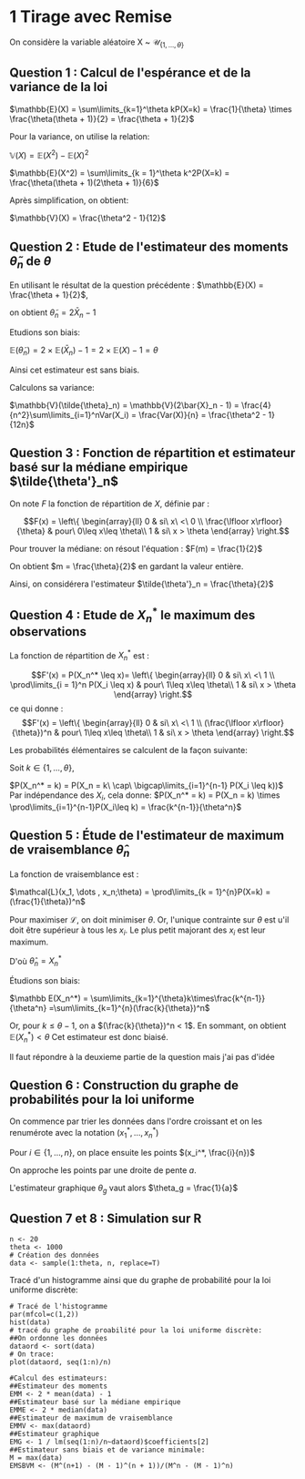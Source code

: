 
# 1 Tirage avec Remise

On considère la variable aléatoire X ~ $\mathcal{U}_{\{1,\dots,\theta\}}$

## Question 1 : Calcul de l'espérance et de la variance de la loi

$\mathbb{E}(X) = \sum\limits_{k=1}^\theta kP(X=k) = \frac{1}{\theta} \times \frac{\theta(\theta + 1)}{2} = \frac{\theta + 1}{2}$

Pour la variance, on utilise la relation:

$\mathbb{V}(X) = \mathbb{E}(X^2) - \mathbb{E}(X)^2$

$\mathbb{E}(X^2) = \sum\limits_{k = 1}^\theta k^2P(X=k) = \frac{\theta(\theta + 1)(2\theta + 1)}{6}$

Après simplification, on obtient:

$\mathbb{V}(X) = \frac{\theta^2 - 1}{12}$

## Question 2 : Etude de l'estimateur des moments $\tilde{\theta}_n$ de $\theta$ 

En utilisant le résultat de la question précédente : $\mathbb{E}(X) = \frac{\theta + 1}{2}$,

on obtient $\tilde{\theta}_n = 2\bar{X}_n - 1$

Etudions son biais:

$\mathbb{E}(\tilde{\theta}_n) = 2 \times \mathbb{E}(\bar{X}_n) - 1 = 2 \times \mathbb{E}(X) - 1 = \theta$

Ainsi cet estimateur est sans biais.

Calculons sa variance:

$\mathbb{V}(\tilde{\theta}_n) = \mathbb{V}(2\bar{X}_n - 1) = \frac{4}{n^2}\sum\limits_{i=1}^nVar(X_i) = \frac{Var(X)}{n} = \frac{\theta^2 - 1}{12n}$

## Question 3 : Fonction de répartition et estimateur basé sur la médiane empirique $\tilde{\theta'}_n$

On note $F$ la fonction de répartition de $X$, définie par :


$$F(x) = \left\{
	\begin{array}{ll}
		0 & si\ x\ <\ 0 \\
		\frac{\lfloor x\rfloor}{\theta} & pour\ 0\leq x\leq \theta\\
		1 & si\ x > \theta
	\end{array}
\right.$$

Pour trouver la médiane: on résout l'équation : $F(m) = \frac{1}{2}$

On obtient $m = \frac{\theta}{2}$ en gardant la valeur entière.

Ainsi, on considérera l'estimateur $\tilde{\theta'}_n = \frac{\theta}{2}$

## Question 4 : Etude de $X_n^*$ le maximum des observations

La fonction de répartition de $X_n^*$ est :

$$F'(x) = P(X_n^* \leq x)= \left\{
	\begin{array}{ll}
		0 & si\ x\ <\ 1 \\
		\prod\limits_{i = 1}^n P(X_i \leq x) & pour\ 1\leq x\leq \theta\\
		1 & si\ x > \theta
	\end{array}
\right.$$
ce qui donne :
$$F'(x) =  \left\{
	\begin{array}{ll}
		0 & si\ x\ <\ 1 \\
		(\frac{\lfloor x\rfloor}{\theta})^n & pour\ 1\leq x\leq \theta\\
		1 & si\ x > \theta
	\end{array}
\right.$$

Les probabilités élémentaires se calculent de la façon suivante:

Soit $k \in \{1, \dots, \theta\}$, 

$P(X_n^* = k) = P(X_n = k\ \cap\ \bigcap\limits_{i=1}^{n-1} P(X_i \leq k))$
Par indépendance des $X_i$, cela donne:
$P(X_n^* = k) = P(X_n = k) \times \prod\limits_{i=1}^{n-1}P(X_i\leq k) = \frac{k^{n-1}}{\theta^n}$

## Question 5 :  Étude de l'estimateur de maximum de vraisemblance $\hat\theta_n$

La fonction de vraisemblance est :

$\mathcal{L}(x_1, \dots , x_n;\theta) = \prod\limits_{k = 1}^{n}P(X=k) = (\frac{1}{\theta})^n$

Pour maximiser $\mathcal L$, on doit minimiser $\theta$. Or, l'unique contrainte sur $\theta$ est u'il doit être supérieur à tous les $x_i$.
Le plus petit majorant des $x_i$ est leur maximum.

D'où $\hat\theta_n = X_n^*$

Étudions son biais:

$\mathbb E(X_n^*) = \sum\limits_{k=1}^{\theta}k\times\frac{k^{n-1}}{\theta^n} =\sum\limits_{k=1}^{n}(\frac{k}{\theta})^n$

Or, pour $k \leq \theta-1$, on a  $(\frac{k}{\theta})^n < 1$. En sommant, on obtient $\mathbb E(X_n^*) < \theta$
Cet estimateur est donc biaisé. 

Il faut répondre à la deuxieme partie de la question mais j'ai pas d'idée

## Question 6 : Construction du graphe de probabilités pour la loi uniforme

On commence par trier les données dans l'ordre croissant et on les renumérote avec la notation $(x_1^*, \dots , x_n^*)$

Pour $i \in \{1, \dots, n\}$, on place ensuite les points $(x_i^*, \frac{i}{n})$

On approche les points par une droite de pente $a$.

L'estimateur graphique $\theta_g$ vaut alors $\theta_g = \frac{1}{a}$

## Question 7 et 8 : Simulation sur R


```{r}
n <- 20
theta <- 1000
# Création des données
data <- sample(1:theta, n, replace=T)
```

Tracé d'un histogramme ainsi que du graphe de probabilité pour la loi uniforme discrète:

```{r}
# Tracé de l'histogramme
par(mfcol=c(1,2))
hist(data)
# tracé du graphe de proabilité pour la loi uniforme discrète:
##On ordonne les données
dataord <- sort(data)
# On trace:
plot(dataord, seq(1:n)/n)
```


```{r}
#Calcul des estimateurs:
##Estimateur des moments
EMM <- 2 * mean(data) - 1
##Estimateur basé sur la médiane empirique
EMME <- 2 * median(data)
##Estimateur de maximum de vraisemblance
EMMV <- max(dataord)
##Estimateur graphique
EMG <- 1 / lm(seq(1:n)/n~dataord)$coefficients[2]
##Estimateur sans biais et de variance minimale:
M = max(data)
EMSBVM <- (M^(n+1) - (M - 1)^(n + 1))/(M^n - (M - 1)^n)
```






<!--stackedit_data:
eyJoaXN0b3J5IjpbLTEwMTE3ODU5MzksMTAwNzMxMzkzNyw5Mj
E0MzE0NjZdfQ==
-->